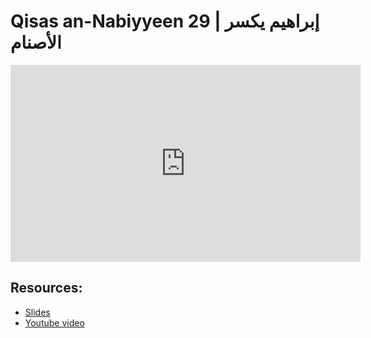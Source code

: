 # Qisas an-Nabiyyeen 29 | إبراهيم يكسر الأصنام

<iframe width="560" height="315" src="https://www.youtube-nocookie.com/embed/p4kcoF7G-ag?start=0" frameborder="0" allow="accelerometer; autoplay; encrypted-media; gyroscope; picture-in-picture" allowfullscreen="allowfullscreen"></iframe><BR>



## Resources:
- [Slides](https://github.com/arshare/resources_balagha_pdfs)
- [Youtube video](https://youtu.be/p4kcoF7G-ag)
